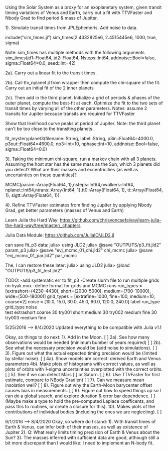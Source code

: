 Using the Solar System as a proxy for an exoplanetary system, 
given transit timing variations of Venus and Earth, carry out
a fit with TTVFaster and Nbody Grad to find period & mass of Jupiter.

1). Simulate transit times from JPLEphemeris. Add noise to data.

include("sim_times.jl")
sim_times(2.4332825e6, 2.4515445e6, 1000, true, sigma)

Note: sim_times has multiple methods with the following arguments
sim_times(jd1::Float64, jd2::Float64, Nsteps::Int64, addnoise::Bool=false, sigma::Float64=0.0, seed::Int=42)

2a). Carry out a linear fit to the transit times. 

2b). Call ttv_nplanet.jl from wrapper then compute the chi-square 
of the fit. Carry out an initial fit of the 2 inner planets

2c). Then add in the third planet. Initialize a grid of periods & 
phases of the outer planet, compute the best-fit at each.
Optimize the fit to the two sets of transit times by varying all of the
other parameters. 
Notes: assume 2 transits for Jupiter because transits are required for TTVFaster

Show that likelihood curve peaks at period of Jupiter.
Note: the third planet can't be too close to the transiting planets.

fit_mysteryplanet3(filename::String, label::String,
  p3in::Float64=4000.0, p3out::Float64=4600.0, np3::Int=10, nphase::Int=10, 
  addnoise::Bool=false, sigma::Float64=0.0)

3).  Taking the minimum chi-square, run a markov chain with
all 3 planets.  Assuming the host star has the same mass
as the Sun, which 3 planets did you detect?  What are their
masses and eccentricities (as well as uncertainties on these
quantities)?

MCMC(param::Array{Float64, 1},nsteps::Int64,nwalkers::Int64, 
  nplanet::Int64,ntrans::Array{Int64, 1},tt0::Array{Float64, 1}, tt::Array{Float64, 1}, sigtt::Array{Float64, 1}) 

4). Refine TTVFaster estimates from finding Jupiter by applying Nbody Grad,
get better parameters (masses of Venus and Earth)

Learn Julia the Hard Way:
https://github.com/chrisvoncsefalvay/learn-julia-the-hard-way/tree/master/_chapters

Julia Data Module:
https://github.com/JuliaIO/JLD2.jl

can save fit_p3 data:
julia> using JLD2
julia> @save "OUTPUTS/p3_fit.jld2" param_p3
julia> @save "evj_mcmc_01_chi.jld2" chi_mcmc
julia> @save "evj_mcmc_01_par.jld2" par_mcmc

The, I can restore these later:
julia> using JLD2
julia> @load "OUTPUTS/p3_fit_test.jld2"

TODO:
-add systematic err to fit_p3
-Create slurm file to run multiple grids on hyak.mox
-define format for grids and MCMC runs 
run_types = [extrashort=(4230-4430), short=(2000-5000), medium=(700-10000), wide=(500-18000)]
grid_types = [extrafine=1000, fine=100, medium=10, coarse=2]
noise = [10.0, 15.0, 30.0, 45.0, 60.0, 120.0, 240.0]
label 	run_type	grid_type	noise	
test 	extrashort	coarse		30
try001	short	 	medium		30
try002	medium		fine		30
try003	medium		fine

5/25/2016 --> 8/4/2020
Updated everything to be compatible with Julia v1.1

Okay, so things to do next:
1). Add in the Moon. [ ]
2a). See how many observations would be needed (minimum bumber of years required) [ ]
2b). See what the necessary precision would be (add noise to simulations). [ ]
3). Figure out what the actual expected timing precision
would be (limited by stellar noise). [ ]
4a). Show models are correct: derived Earth and Venus parameters
4b). Make plots of histograms with correct values, as well
as plots of orbits with 1-sigma uncertainties overplotted
with the correct orbits. [ ]
5). See if we can detect Mars [ ] or Saturn. [ ]
6). Use TTVFaster for first estimate, compare to NBody Gradient [ ]
7). Can we measure mean insolation well? [ ]
8). Figure out why the Earth-Moon barycenter offset causes
bias in measurements. [ ]
9). Figure out how to speed things up so I can do a global
search, and explore duration & error bar dependence. [ ]
(Maybe make a type to hold the pre-computed Laplace coefficents,
and pass this to routines, or create a closure for this).
10). Makes plots of the contributions of individual bodies
(including the ones we are neglecting). [ ]

6/1/2016 --> 8/4/2020
Okay, so where do I stand:
1). With transit times of Earth & Venus, can infer both of
their masses, as well as existence of Jupiter
2). Q: What really limits timing precision of Earth & Venus
about the Sun?
3). The masses inferred with sufficient data are good, although
still a bit more discrepant than I would like:  I need to
implement an N-body fit.


